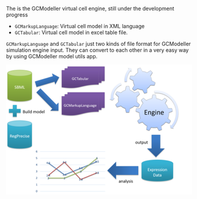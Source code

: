The is the GCModeller virtual cell engine, still under the development progress

+ ``GCMarkupLanguage``: Virtual cell model in XML language
+ ``GCTabular``: Virtual cell model in excel table file.

``GCMarkupLanguage`` and ``GCTabular`` just two kinds of file format for GCModeller simulation engine input. They can convert to each other in a very easy way by using GCModeller model utils app.

![](docs/workflow.png)